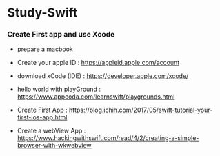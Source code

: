 # Study-Swift

### Create First app and use Xcode
 
 - prepare a macbook 
 
 - Create your apple ID : https://appleid.apple.com/account
 
 - download xCode (IDE) : https://developer.apple.com/xcode/
 
 - hello world with playGround : https://www.appcoda.com/learnswift/playgrounds.html

 - Create First App : https://blog.ichih.com/2017/05/swift-tutorial-your-first-ios-app.html
 
 - Create a webView App : https://www.hackingwithswift.com/read/4/2/creating-a-simple-browser-with-wkwebview
